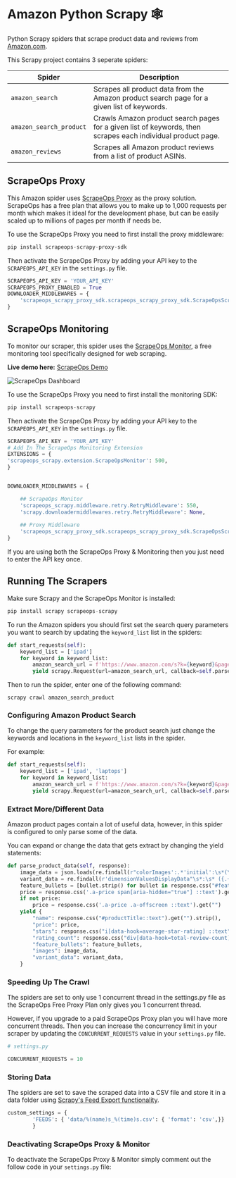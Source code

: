 # Amazon Python Scrapy 🕸️
Python Scrapy spiders that scrape product data and reviews from [Amazon.com](https://www.amazon.com/). 

This Scrapy project contains 3 seperate spiders:

| Spider  |      Description      |
|----------|-------------|
| `amazon_search` |  Scrapes all product data from the Amazon product search page for a given list of keywords. | 
| `amazon_search_product` |  Crawls Amazon product search pages for a given list of keywords, then scrapes each individual product page. | 
| `amazon_reviews` |  Scrapes all Amazon product reviews from a list of product ASINs. | 

## ScrapeOps Proxy
This Amazon spider uses [ScrapeOps Proxy](https://scrapeops.io/proxy-aggregator/) as the proxy solution. ScrapeOps has a free plan that allows you to make up to 1,000 requests per month which makes it ideal for the development phase, but can be easily scaled up to millions of pages per month if needs be.

To use the ScrapeOps Proxy you need to first install the proxy middleware:

```python
pip install scrapeops-scrapy-proxy-sdk
```

Then activate the ScrapeOps Proxy by adding your API key to the `SCRAPEOPS_API_KEY` in the ``settings.py`` file.

```python
SCRAPEOPS_API_KEY = 'YOUR_API_KEY'
SCRAPEOPS_PROXY_ENABLED = True
DOWNLOADER_MIDDLEWARES = {
    'scrapeops_scrapy_proxy_sdk.scrapeops_scrapy_proxy_sdk.ScrapeOpsScrapyProxySdk': 725,
}
```

## ScrapeOps Monitoring
To monitor our scraper, this spider uses the [ScrapeOps Monitor](https://scrapeops.io/monitoring-scheduling/), a free monitoring tool specifically designed for web scraping. 

**Live demo here:** [ScrapeOps Demo](https://scrapeops.io/app/login/demo) 

![ScrapeOps Dashboard](https://scrapeops.io/assets/images/scrapeops-promo-286a59166d9f41db1c195f619aa36a06.png)

To use the ScrapeOps Proxy you need to first install the monitoring SDK:

```python
pip install scrapeops-scrapy
```

Then activate the ScrapeOps Proxy by adding your API key to the `SCRAPEOPS_API_KEY` in the ``settings.py`` file.

```python
SCRAPEOPS_API_KEY = 'YOUR_API_KEY'
# Add In The ScrapeOps Monitoring Extension
EXTENSIONS = {
'scrapeops_scrapy.extension.ScrapeOpsMonitor': 500, 
}


DOWNLOADER_MIDDLEWARES = {

    ## ScrapeOps Monitor
    'scrapeops_scrapy.middleware.retry.RetryMiddleware': 550,
    'scrapy.downloadermiddlewares.retry.RetryMiddleware': None,
    
    ## Proxy Middleware
    'scrapeops_scrapy_proxy_sdk.scrapeops_scrapy_proxy_sdk.ScrapeOpsScrapyProxySdk': 725,
}
```

If you are using both the ScrapeOps Proxy & Monitoring then you just need to enter the API key once.

## Running The Scrapers
Make sure Scrapy and the ScrapeOps Monitor is installed:

```python
pip install scrapy scrapeops-scrapy
```

To run the Amazon spiders you should first set the search query parameters you want to search by updating the `keyword_list` list in the spiders:

```python
def start_requests(self):
    keyword_list = ['ipad']
    for keyword in keyword_list:
        amazon_search_url = f'https://www.amazon.com/s?k={keyword}&page=1'
        yield scrapy.Request(url=amazon_search_url, callback=self.parse_search_results, meta={'keyword': keyword, 'page': 1})
```

Then to run the spider, enter one of the following command:

```
scrapy crawl amazon_search_product
```

### Configuring Amazon Product Search
To change the query parameters for the product search just change the keywords and locations in the `keyword_list` lists in the spider.

For example:

```python
def start_requests(self):
    keyword_list = ['ipad', 'laptops']
    for keyword in keyword_list:
        amazon_search_url = f'https://www.amazon.com/s?k={keyword}&page=1'
        yield scrapy.Request(url=amazon_search_url, callback=self.parse_search_results, meta={'keyword': keyword, 'page': 1})
```

### Extract More/Different Data
Amazon product pages contain a lot of useful data, however, in this spider is configured to only parse some of the data. 

You can expand or change the data that gets extract by changing the yield statements:

```python
def parse_product_data(self, response):
    image_data = json.loads(re.findall(r"colorImages':.*'initial':\s*(\[.+?\])},\n", response.text)[0])
    variant_data = re.findall(r'dimensionValuesDisplayData"\s*:\s* ({.+?}),\n', response.text)
    feature_bullets = [bullet.strip() for bullet in response.css("#feature-bullets li ::text").getall()]
    price = response.css('.a-price span[aria-hidden="true"] ::text').get("")
    if not price:
        price = response.css('.a-price .a-offscreen ::text').get("")
    yield {
        "name": response.css("#productTitle::text").get("").strip(),
        "price": price,
        "stars": response.css("i[data-hook=average-star-rating] ::text").get("").strip(),
        "rating_count": response.css("div[data-hook=total-review-count] ::text").get("").strip(),
        "feature_bullets": feature_bullets,
        "images": image_data,
        "variant_data": variant_data,
    }
```

### Speeding Up The Crawl
The spiders are set to only use 1 concurrent thread in the settings.py file as the ScrapeOps Free Proxy Plan only gives you 1 concurrent thread.

However, if you upgrade to a paid ScrapeOps Proxy plan you will have more concurrent threads. Then you can increase the concurrency limit in your scraper by updating the `CONCURRENT_REQUESTS` value in your ``settings.py`` file.

```python
# settings.py

CONCURRENT_REQUESTS = 10
```

### Storing Data
The spiders are set to save the scraped data into a CSV file and store it in a data folder using [Scrapy's Feed Export functionality](https://docs.scrapy.org/en/latest/topics/feed-exports.html).

```python
custom_settings = {
        'FEEDS': { 'data/%(name)s_%(time)s.csv': { 'format': 'csv',}}
        }
```

### Deactivating ScrapeOps Proxy & Monitor
To deactivate the ScrapeOps Proxy & Monitor simply comment out the follow code in your `settings.py` file:
